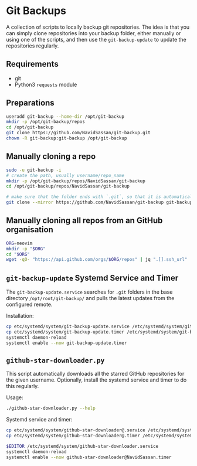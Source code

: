 # Git Backups

A collection of scripts to locally backup git repositories. The idea is that you can simply clone repositories into your backup folder, either manually or using one of the scripts, and then use the `git-backup-update` to update the repositories regularly.

## Requirements

* git
* Python3 `requests` module


## Preparations

```bash
useradd git-backup --home-dir /opt/git-backup
mkdir -p /opt/git-backup/repos
cd /opt/git-backup
git clone https://github.com/NavidSassan/git-backup.git
chown -R git-backup:git-backup /opt/git-backup
```


## Manually cloning a repo

```bash
sudo -u git-backup -i
# create the path, usually username/repo_name
mkdir -p /opt/git-backup/repos/NavidSassan/git-backup
cd /opt/git-backup/repos/NavidSassan/git-backup

# make sure that the folder ends with `.git`, so that it is automatically updated by `git-backup-update`
git clone --mirror https://github.com/NavidSassan/git-backup git-backup.git
```


## Manually cloning all repos from an GitHub organisation

```bash
ORG=neovim
mkdir -p "$ORG"
cd "$ORG"
wget -qO- "https://api.github.com/orgs/$ORG/repos" | jq ".[].ssh_url" | sed 's#:#/#; s#git@#https://#'| xargs -L 1 git clone --mirror
```


## `git-backup-update` Systemd Service and Timer

The `git-backup-update.service` searches for `.git` folders in the base directory `/opt/root/git-backup/` and pulls the latest updates from the configured remote.

Installation:
```bash
cp etc/systemd/system/git-backup-update.service /etc/systemd/system/git-backup-update.service
cp etc/systemd/system/git-backup-update.timer /etc/systemd/system/git-backup-update.timer
systemctl daemon-reload
systemctl enable --now git-backup-update.timer
```


## `github-star-downloader.py`

This script automatically downloads all the starred GitHub repositories for the given username. Optionally, install the systemd service and timer to do this regularly.

Usage:
```bash
./github-star-downloader.py --help
```

Systemd service and timer:
```bash
cp etc/systemd/system/github-star-downloader@.service /etc/systemd/system/github-star-downloader@.service
cp etc/systemd/system/github-star-downloader@.timer /etc/systemd/system/github-star-downloader@.timer

$EDITOR /etc/systemd/system/github-star-downloader.service
systemctl daemon-reload
systemctl enable --now github-star-downloader@NavidSassan.timer
```
